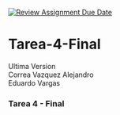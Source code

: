 [![Review Assignment Due Date](https://classroom.github.com/assets/deadline-readme-button-24ddc0f5d75046c5622901739e7c5dd533143b0c8e959d652212380cedb1ea36.svg)](https://classroom.github.com/a/84F1xOqE)
# Tarea-4-Final
Ultima Version
<br> Correa Vazquez Alejandro<br>
Eduardo Vargas

### Tarea 4 - Final

